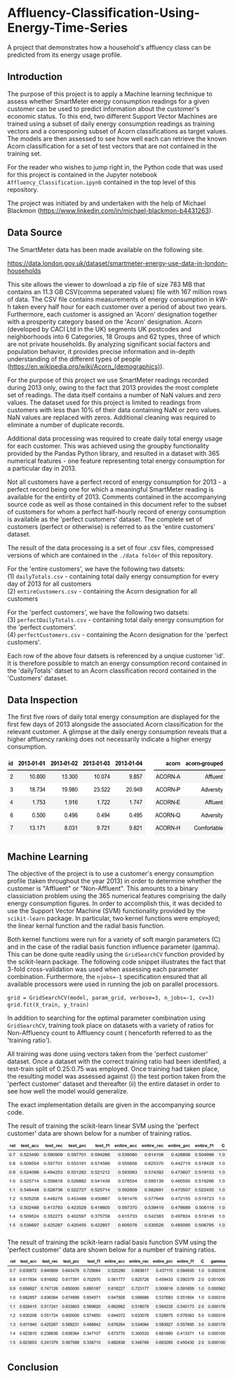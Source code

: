 # Affluency-Classification-Using-Energy-Time-Series
A project that demonstrates how a household's affluency class can be predicted from its energy usage profile.

## Introduction

The purpose of this project is to apply a Machine learning technique to assess whether SmartMeter energy consumption readings
for a given customer can be used to predict information about the customer's economic status. To this end, two different
Support Vector Machines are trained using a subset of daily energy consumption readings as training vectors and a corresponing subset of Acorn classifications as target
values. The models are then assessed to see how well each can retrieve the known Acorn classification for a set of test vectors that are not contained in the training set.

For the reader who wishes to jump right in, the Python code that was used for this project is contained in the Jupyter notebook ```Affluency_Classification.ipynb``` contained
in the top level of this repository.

The project was initiated by and undertaken with the help of Michael Blackmon (https://www.linkedin.com/in/michael-blackmon-b4431263).


## Data Source

The SmartMeter data has been made available on the following site.

https://data.london.gov.uk/dataset/smartmeter-energy-use-data-in-london-households

This site allows the viewer to download a zip file of size 783 MB that contains an 11.3 GB CSV(comma seperated values) file with 167 million rows of data. 
The CSV file contains measurements of energy consumption in kW-h taken every half hour for each customer over a period of about two years. 
Furthermore, each customer is assigned an 'Acorn' designation together with a prosperity category based on the 'Acorn' designation. 
Acorn (developed by CACI Ltd in the UK) segments UK postcodes and neighborhoods into 6 Categories, 18 Groups and 62 types, three of which are not private households. 
By analyzing significant social factors and population behavior, it provides precise information and in-depth understanding 
of the different types of people (https://en.wikipedia.org/wiki/Acorn_(demographics)).

For the purpose of this project we use SmartMeter readings recorded during 2013 only, owing to the fact that 2013 provides the most complete set of readings.
The data itself contains a number of NaN values and zero values. The dataset used for this project is limited to readings from customers with less than 10% of their 
data containing NaN or zero values. NaN values are replaced with zeros. Additional cleaning was required to eliminate a number of duplicate records.

Additional data processing was required to create daily total energy usage for each customer. This was achieved using the groupby functionality provided by the Pandas Python library, 
and resulted in a dataset with 365 numerical features - one feature representing total energy consumption for a particular day in 2013.

Not all customers have a perfect record of energy consumption for 2013 - a perfect record being one for which a meaningful SmartMeter reading is available for the
entirity of 2013. Comments contained in the accompanying source code as well as those contained in this document refer to the subset of customers
for whom a perfect half-hourly record of energy consumption is available as the 'perfect customers' dataset. The complete set of 
customers (perfect or otherwise) is referred to as the 'entire customers' dataset.

The result of the data processing is a set of four .csv files, compressed versions of which are contained in the ```./data folder``` of this repository.

For the 'entire customers', we have the following two datsets:
<br>(1) ```dailyTotals.csv``` - containing total daily energy consumption for every day of 2013 for all customers 
<br>(2) ```entireCustomers.csv``` - containing the Acorn designation for all customers

For the 'perfect customers', we have the following two datsets:
<br>(3) ```perfectDailyTotals.csv``` - containing total daily energy consumption for the 'perfect customers'. 
<br>(4) ```perfectCustomers.csv``` - containing the Acorn designation for the 'perfect customers'.

Each row of the above four datsets is referenced by a unqiue customer 'id'. It is therefore possible to match an energy consumption record contained
in the 'dailyTotals' datset to an Acorn classification record contained in the 'Customers' dataset.

## Data Inspection

The first five rows of daily total energy consumption are displayed for the first few days of 2013 alongside the associated Acorn classification for the relevant customer.
A glimpse at the daily energy consumption reveals that a higher affluency ranking does not necessarily indicate a higher energy consumption.

<p align="center">
    <img src="https://raw.githubusercontent.com/JerryGreenough/Affluency-Classification-Using-Energy-Time-Series/master/img/affluency.png" width="550" height="183">  
</p>

## Machine Learning

The objective of the project is to use a customer's energy consumption profile (taken throughout the year 2013) in order to determine whether the customer
is "Affluent" or "Non-Affluent". This amounts to a binary classiciation problem using the 365 numerical features comprising the daily energy consumption figures. 
In order to accomplish this, it was decided to use the Support Vector Machine (SVM) functionality provided by the ```scikit-learn``` package. In particular, two
kernel functions were employed; the linear kernal function and the radial basis function. 

Both kernel functions were run for a variety of soft margin parameters (C) 
and in the case of the radial basis function influence parameter (gamma). This can be done quite readily using the ```GridSearchCV``` function provided by the scikit-learn 
package. The following code snippet illustrates the fact that 3-fold cross-validation was used when assessing each parameter combination. Furthermore, the ```njobs=-1``` specification
ensured that all available processors were used in running the job on parallel processors.

    grid = GridSearchCV(model, param_grid, verbose=3, n_jobs=-1, cv=3)
    grid.fit(X_train, y_train)

In addition to searching for the optimal parameter combination using ```GridSearchCV```, training took place on datasets with a variety of ratios for Non-Affluency count to Affluency count (
henceforth referred to as the 'training ratio').

All training was done using vectors taken from the 'perfect customer' dataset. Once a dataset with the correct training ratio had been identified, a test-train split of 0.25:0.75 was employed.
Once training had taken place, the resulting model was assessed against (i) the test portion taken from the 'perfect customer' dataset and thereafter (ii) the entire dataset in order to see how well
the model would generalize.

The exact implementation details are given in the accompanying source code.

The result of training the scikit-learn linear SVM using the 'perfect customer' data are shown below for a number of training ratios.

<p align="center">
    <img src="https://raw.githubusercontent.com/JerryGreenough/Affluency-Classification-Using-Energy-Time-Series/master/img/linear.png" width="550" height="200">  
</p>

The result of training the scikit-learn radial basis function SVM using the 'perfect customer' data are shown below for a number of training ratios.

<p align="center">
    <img src="https://raw.githubusercontent.com/JerryGreenough/Affluency-Classification-Using-Energy-Time-Series/master/img/rbf.png" width="550" height="200">  
</p>



## Conclusion



